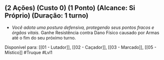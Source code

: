## (2 Ações) (Custo 0) (1 Ponto) (Alcance: Si Próprio) (Duração: 1 turno)

- *Você adota uma postura defensiva, protegendo seus pontos fracos e órgãos vitais.* Ganhe Resistência contra Dano Físico causado por Armas até o fim do seu próximo turno.

Disponível para: [[01 - Lutador]], [[02 - Caçador]], [[03 - Marcado]], [[05 - Místico]]
#Truque #Lvl1